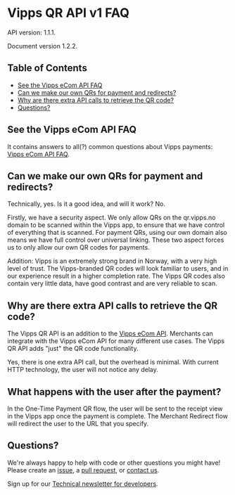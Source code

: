 <!-- START_METADATA
---
title: FAQ
sidebar_position: 35
---
END_METADATA -->

# Vipps QR API v1 FAQ

API version: 1.1.1.

Document version 1.2.2.

<!-- START_TOC -->

## Table of Contents

* [See the Vipps eCom API FAQ](#see-the-vipps-ecom-api-faq)
* [Can we make our own QRs for payment and redirects?](#can-we-make-our-own-qrs-for-payment-and-redirects)
* [Why are there extra API calls to retrieve the QR code?](#why-are-there-extra-api-calls-to-retrieve-the-qr-code)
* [Questions?](#questions)

<!-- END_TOC -->

## See the Vipps eCom API FAQ

It contains answers to all(?) common questions about Vipps payments:
[Vipps eCom API FAQ](https://github.com/vippsas/vipps-ecom-api/blob/master/vipps-ecom-api-faq.md).

## Can we make our own QRs for payment and redirects?

Technically, yes. Is it a good idea, and will it work? No.

Firstly, we have a security aspect. We only allow QRs on the qr.vipps.no domain to be scanned within the Vipps app, to ensure that we have control of everything that is scanned. For payment QRs, using our own domain also means we have full control over universal linking. These two aspect forces us to only allow our own QR codes for payments.

Addition: Vipps is an extremely strong brand in Norway, with a very high level of
trust. The Vipps-branded QR codes will look familiar to users, and in our
experience result in a higher completion rate. The Vipps QR codes also contain very little data, have good contrast and are very reliable to scan.

## Why are there extra API calls to retrieve the QR code?

The Vipps QR API is an addition to the
[Vipps eCom API](https://github.com/vippsas/vipps-ecom-api).
Merchants can integrate with the Vipps eCom API for many different use cases.
The Vipps QR API adds "just" the QR code functionality.

Yes, there is one extra API call, but the overhead is minimal.
With current HTTP technology, the user will not notice any delay.

## What happens with the user after the payment?

In the One-Time Payment QR flow, the user will be sent to the receipt view in the Vipps app once the payment is complete. The Merchant Redirect flow will redirect the user to the URL that you specify.

## Questions?

We're always happy to help with code or other questions you might have!
Please create an [issue](https://github.com/vippsas/vipps-qr-api/issues),
a [pull request](https://github.com/vippsas/vipps-qr-api/pulls),
or [contact us](https://github.com/vippsas/vipps-developers/blob/master/contact.md).

Sign up for our [Technical newsletter for developers](https://github.com/vippsas/vipps-developers/tree/master/newsletters).
